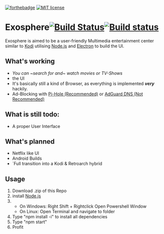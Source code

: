 [![forthebadge](https://forthebadge.com/images/badges/built-with-love.svg)](https://forthebadge.com)
[![MIT license](https://img.shields.io/badge/License-MIT-blue.svg)](https://lbesson.mit-license.org/)
# Exosphere[![Build Status](https://travis-ci.org/floprock/Exosphere.svg?branch=master)](https://travis-ci.org/floprock/Exosphere)[![Build status](https://ci.appveyor.com/api/projects/status/h7po7r5dqetl7g49?svg=true)](https://ci.appveyor.com/project/sineflex/exosphere-7peej)
Exosphere is aimed to be a user-friendly Multimedia entertainment center similar to <a href="https://github.com/xbmc/xbmc">Kodi</a>
utilising <a href="https://nodejs.org/en/">Node.js</a> and <a href="https://electronjs.org">Electron</a> to build the UI.

## What's working
- _You can ~search for and~ watch movies or TV-Shows_
- the UI
- It's basically still a kind of Browser, as everything is implemented <b>*very*</b> hackily.
- Ad-Blocking with <a href="https://pi-hole.net/">Pi-Hole (Recommended)</a> or <a href="https://adguard.com/de/adguard-dns/overview.html#instruction">AdGuard DNS (Not Recommended)</a>
## What is still todo:
- A proper User Interface
## What's planned
- Netflix like UI
- Android Builds
- ´Full transition into a Kodi & Retroarch hybrid
## Usage
1. Download .zip of this Repo
2. install <a href="https://nodejs.org/en/download/">Node.js</a>
3. 
     - On Windows: Right Shift + Rightclick Open Powershell Window
      - On Linux: Open Terminal and navigate to folder
4. Type "npm install -i" to install all dependencies
5. Type "npm start"
6. Profit
